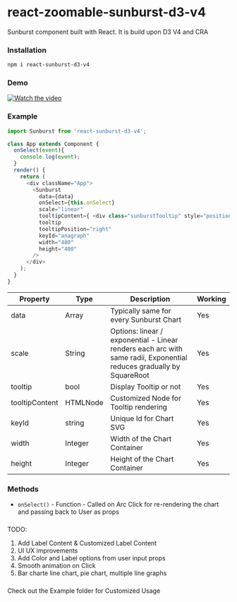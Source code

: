 
# react-zoomable-sunburst-d3-v4


Sunburst component built with React. It is build upon D3 V4 and CRA

### Installation

```bash
npm i react-sunburst-d3-v4
```
### Demo
[![Watch the video](https://drive.google.com/file/d/0B8u1TA7r4bhEVGlCTTEzVHFheEU/view)](https://drive.google.com/file/d/0B8u1TA7r4bhEVGlCTTEzVHFheEU/view)

### Example

```js
import Sunburst from 'react-sunburst-d3-v4';

class App extends Component {
  onSelect(event){
    console.log(event);
  }
  render() {
    return (
      <div className="App">
        <Sunburst
          data={data}
          onSelect={this.onSelect}
          scale="linear"
          tooltipContent={ <div class="sunburstTooltip" style="position:absolute; color:'black'; z-index:10; background: #e2e2e2; padding: 5px; text-align: center;" /> }
          tooltip
          tooltipPosition="right"
          keyId="anagraph"
          width="480"
          height="400"
        />
      </div>
    );
  }
}
```

|    Property    | Type  |          Description          | Working |
| -------------  | ----  |          -----------          | ------- |
| data           | Array | Typically same for every Sunburst Chart | Yes |
| scale          | String |Options: linear / exponential - Linear renders each arc with same radii, Exponential reduces gradually by SquareRoot | Yes |
| tooltip | bool | Display Tooltip or not | Yes |
| tooltipContent | HTMLNode | Customized Node for Tooltip rendering | Yes |
| keyId | string | Unique Id for Chart SVG | Yes |
| width | Integer | Width of the Chart Container | Yes |
| height | Integer | Height of the Chart Container | Yes |

### Methods
* `onSelect()`   - Function - Called on Arc Click for re-rendering the chart and passing back to User as props

###
TODO:
1. Add Label Content & Customized Label Content
2. UI UX improvements
3. Add Color and Label options from user input props
4. Smooth animation on Click
5. Bar charte line chart, pie chart, multiple line graphs

###
Check out the Example folder for Customized Usage
